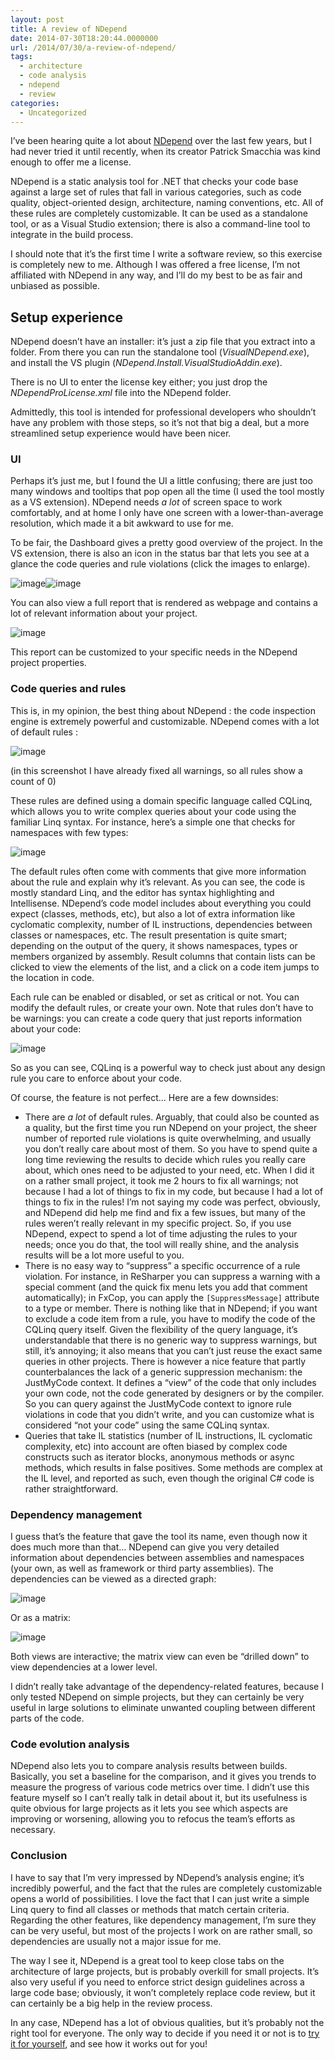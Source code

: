 ```yaml
---
layout: post
title: A review of NDepend
date: 2014-07-30T18:20:44.0000000
url: /2014/07/30/a-review-of-ndepend/
tags:
  - architecture
  - code analysis
  - ndepend
  - review
categories:
  - Uncategorized
---
```



I’ve been hearing quite a lot about [NDepend](http://www.ndepend.com/) over the last few years, but I had never tried it until recently, when its creator Patrick Smacchia was kind enough to offer me a license.

NDepend is a static analysis tool for .NET that checks your code base against a large set of rules that fall in various categories, such as code quality, object-oriented design, architecture, naming conventions, etc. All of these rules are completely customizable. It can be used as a standalone tool, or as a Visual Studio extension; there is also a command-line tool to integrate in the build process.

I should note that it’s the first time I write a software review, so this exercise is completely new to me. Although I was offered a free license, I’m not affiliated with NDepend in any way, and I’ll do my best to be as fair and unbiased as possible.

## Setup experience

NDepend doesn’t have an installer: it’s just a zip file that you extract into a folder. From there you can run the standalone tool (*VisualNDepend.exe*), and install the VS plugin (*NDepend.Install.VisualStudioAddin.exe*).

There is no UI to enter the license key either; you just drop the *NDependProLicense.xml* file into the NDepend folder.

Admittedly, this tool is intended for professional developers who shouldn’t have any problem with those steps, so it’s not that big a deal, but a more streamlined setup experience would have been nicer.

### UI

Perhaps it’s just me, but I found the UI a little confusing; there are just too many windows and tooltips that pop open all the time (I used the tool mostly as a VS extension). NDepend needs *a lot* of screen space to work comfortably, and at home I only have one screen with a lower-than-average resolution, which made it a bit awkward to use for me.

To be fair, the Dashboard gives a pretty good overview of the project. In the VS extension, there is also an icon in the status bar that lets you see at a glance the code queries and rule violations (click the images to enlarge).

![image](image7.png "image")![image](image8.png "image")

You can also view a full report that is rendered as webpage and contains a lot of relevant information about your project.

![image](image1.png "image")

This report can be customized to your specific needs in the NDepend project properties.

### Code queries and rules

This is, in my opinion, the best thing about NDepend : the code inspection engine is extremely powerful and customizable. NDepend comes with a lot of default rules :

![image](image2.png "image")

(in this screenshot I have already fixed all warnings, so all rules show a count of 0)

These rules are defined using a domain specific language called CQLinq, which allows you to write complex queries about your code using the familiar Linq syntax. For instance, here’s a simple one that checks for namespaces with few types:

![image](image3.png "image")

The default rules often come with comments that give more information about the rule and explain why it’s relevant. As you can see, the code is mostly standard Linq, and the editor has syntax highlighting and Intellisense. NDepend’s code model includes about everything you could expect (classes, methods, etc), but also a lot of extra information like cyclomatic complexity, number of IL instructions, dependencies between classes or namespaces, etc. The result presentation is quite smart; depending on the output of the query, it shows namespaces, types or members organized by assembly. Result columns that contain lists can be clicked to view the elements of the list, and a click on a code item jumps to the location in code.

Each rule can be enabled or disabled, or set as critical or not. You can modify the default rules, or create your own. Note that rules don’t have to be warnings: you can create a code query that just reports information about your code:

![image](image4.png "image")

So as you can see, CQLinq is a powerful way to check just about any design rule you care to enforce about your code.

Of course, the feature is not perfect… Here are a few downsides:

- There are *a lot* of default rules. Arguably, that could also be counted as a quality, but the first time you run NDepend on your project, the sheer number of reported rule violations is quite overwhelming, and usually you don’t really care about most of them. So you have to spend quite a long time reviewing the results to decide which rules you really care about, which ones need to be adjusted to your need, etc. When I did it on a rather small project, it took me 2 hours to fix all warnings; not because I had a lot of things to fix in my code, but because I had a lot of things to fix in the rules! I’m not saying my code was perfect, obviously, and NDepend did help me find and fix a few issues, but many of the rules weren’t really relevant in my specific project. So, if you use NDepend, expect to spend a lot of time adjusting the rules to your needs; once you do that, the tool will really shine, and the analysis results will be a lot more useful to you.
- There is no easy way to “suppress” a specific occurrence of a rule violation. For instance, in ReSharper you can suppress a warning with a special comment (and the quick fix menu lets you add that comment automatically); in FxCop, you can apply the `[SuppressMessage]` attribute to a type or member. There is nothing like that in NDepend; if you want to exclude a code item from a rule, you have to modify the code of the CQLinq query itself. Given the flexibility of the query language, it’s understandable that there is no generic way to suppress warnings, but still, it’s annoying; it also means that you can’t just reuse the exact same queries in other projects. There is however a nice feature that partly counterbalances the lack of a generic suppression mechanism: the JustMyCode context. It defines a “view” of the code that only includes your own code, not the code generated by designers or by the compiler. So you can query against the JustMyCode context to ignore rule violations in code that you didn’t write, and you can customize what is considered “not your code” using the same CQLinq syntax.
- Queries that take IL statistics (number of IL instructions, IL cyclomatic complexity, etc) into account are often biased by complex code constructs such as iterator blocks, anonymous methods or async methods, which results in false positives. Some methods are complex at the IL level, and reported as such, even though the original C# code is rather straightforward.


### Dependency management

I guess that’s the feature that gave the tool its name, even though now it does much more than that… NDepend can give you very detailed information about dependencies between assemblies and namespaces (your own, as well as framework or third party assemblies). The dependencies can be viewed as a directed graph:

![image](image5.png "image")

Or as a matrix:

![image](image6.png "image")

Both views are interactive; the matrix view can even be “drilled down” to view dependencies at a lower level.

I didn’t really take advantage of the dependency-related features, because I only tested NDepend on simple projects, but they can certainly be very useful in large solutions to eliminate unwanted coupling between different parts of the code.

### Code evolution analysis

NDepend also lets you to compare analysis results between builds. Basically, you set a baseline for the comparison, and it gives you trends to measure the progress of various code metrics over time. I didn’t use this feature myself so I can’t really talk in detail about it, but its usefulness is quite obvious for large projects as it lets you see which aspects are improving or worsening, allowing you to refocus the team’s efforts as necessary.

### Conclusion

I have to say that I’m very impressed by NDepend’s analysis engine; it’s incredibly powerful, and the fact that the rules are completely customizable opens a world of possibilities. I love the fact that I can just write a simple Linq query to find all classes or methods that match certain criteria. Regarding the other features, like dependency management, I’m sure they can be very useful, but most of the projects I work on are rather small, so dependencies are usually not a major issue for me.

The way I see it, NDepend is a great tool to keep close tabs on the architecture of large projects, but is probably overkill for small projects. It’s also very useful if you need to enforce strict design guidelines across a large code base; obviously, it won’t completely replace code review, but it can certainly be a big help in the review process.

In any case, NDepend has a lot of obvious qualities, but it’s probably not the right tool for everyone. The only way to decide if you need it or not is to [try it for yourself](http://www.ndepend.com/NDependDownload.aspx), and see how it works out for you!

